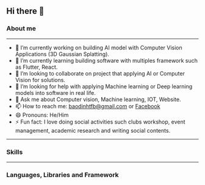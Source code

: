 ## Hi there 👋

<!--
**BAoD1nH/BAoD1nH** is a ✨ _special_ ✨ repository because its `README.md` (this file) appears on your GitHub profile.

Here are some ideas to get you started:

- 🔭 I’m currently working on ...
- 🌱 I’m currently learning ...
- 👯 I’m looking to collaborate on ...
- 🤔 I’m looking for help with ...
- 💬 Ask me about ...
- 📫 How to reach me: ...
- 😄 Pronouns: ...
- ⚡ Fun fact: ...
-->
### About me
---

- 🔭 I’m currently working on building AI model with Computer Vision Applications (3D Gaussian Splatting).
- 🌱 I’m currently learning building software with multiples framework such as Flutter, React.
- 👯 I’m looking to collaborate on project that applying AI or Computer Vision for solutions.
- 🤔 I’m looking for help with applying Machine learning or Deep learning models into software in real life.
- 💬 Ask me about Computer vision, Machine learning, IOT, Website.
- 📫 How to reach me: baodinhtfb@gmail.com or [Facebook](https://www.facebook.com/bao.inh.686879)
- 😄 Pronouns: He/Him
- ⚡ Fun fact: I love doing social activities such clubs workshop, event management, academic research and writing social contents.
---
### Skills
---

### Languages, Libraries and Framework
